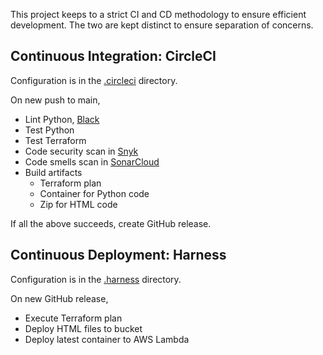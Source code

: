 This project keeps to a strict CI and CD methodology to ensure efficient development. The two
are kept distinct to ensure separation of concerns.

## Continuous Integration: CircleCI

Configuration is in the [.circleci](../.circleci) directory.

On new push to main,

- Lint Python, [Black](https://black.readthedocs.io/en/stable/)
- Test Python
- Test Terraform
- Code security scan in [Snyk](https://snyk.io/)
- Code smells scan in [SonarCloud](https://sonarcloud.io/)
- Build artifacts
    - Terraform plan
    - Container for Python code
    - Zip for HTML code

If all the above succeeds, create GitHub release.

## Continuous Deployment: Harness

Configuration is in the [.harness](../.harness) directory.

On new GitHub release,

- Execute Terraform plan
- Deploy HTML files to bucket
- Deploy latest container to AWS Lambda
